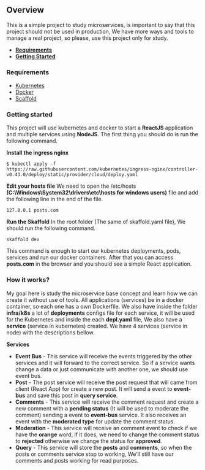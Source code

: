 ## Overview

This is a simple project to study microservices, is important to say that this project should not be used in production, We have more ways and tools to manage a real project, so please, use this project only for study.

- **[Requirements](#-getting-started)**
- **[Getting Started](#-how-it-works?)**

### Requirements

- [Kubernetes](https://www.docker.com/products/kubernetes)
- [Docker](https://docs.docker.com/get-docker/)
- [Scaffold](https://skaffold.dev/)

### Getting started

This project will use kubernetes and docker to start a **ReactJS** application and multiple services using **NodeJS**. The first thing you should do is run the following command.

**Install the ingress nginx**

```
$ kubectl apply -f https://raw.githubusercontent.com/kubernetes/ingress-nginx/controller-v0.43.0/deploy/static/provider/cloud/deploy.yaml
```

**Edit your hosts file**
We need to open the /etc/hosts **(C:\Windows\System32\drivers\etc\hosts for windows users)** file and add the following line in the end of the file.

```
127.0.0.1 posts.com
```

**Run the Skaffold**
In the root folder (The same of skaffold.yaml file), We should run the following command.

```
skaffold dev
```

This command is enough to start our kubernetes deployments, pods, services and run our docker containers. After that you can access **posts.com** in the browser and you should see a simple React application.

### How it works?

My goal here is study the microservice base concept and learn how we can create it without use of tools. All applications (services) be in a docker container, so each one has a own Dockerfile. We also have inside the folder **infra/k8s** a lot of **deployments** configs file for each service, it will be used for the Kubernetes and inside the each **depl.yaml** file, We also have a **service** (service in kubernetes) created. We have 4 services (service in node) with the descriptions bellow.

**Services**

- **Event Bus** - This service will receive the events triggered by the other services and it will forward to the correct service. So if a service wants change a data or just communicate with another one, we should use event bus.
- **Post** - The post service will receive the post request that will came from client (React App) for create a new post. It will send a event to **event-bus** and save this post in **query service**.
- **Comments** - This service will receive the comment request and create a new comment with a **pending status** (It will be used to moderate the comment) sending a event to **event-bus** service. It also receives an event with the **moderated type** for update the comment status.
- **Moderation** - This service will receive an comment event to check if we have the **orange** word, if it does, we need to change the comment status to **rejected** otherwise we change the status for **approved**.
- **Query** - This service will store the **posts** and **comments**, so when the posts or comments service stop to working, We'll still have our comments and posts working for read purposes.
